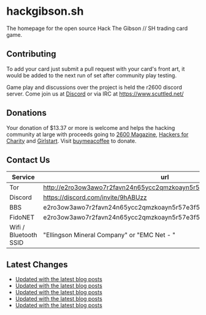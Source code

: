 # hackgibson.sh
The homepage for the open source Hack The Gibson // SH trading card game.


## Contributing

To add your card just submit a pull request with your card's front art, it would be added to the next run of set after community play testing.

Game play and discussions over the project is held the r2600 discord server. Come join us at [Discord](https://discord.com/invite/9hABUzz) or via IRC at https://www.scuttled.net/


## Donations

Your donation of $13.37 or more is welcome and helps the hacking community at large with proceeds going to [2600 Magazine](https://2600.com/), [Hackers for Charity](https://hackersforcharity.org) and [Girlstart](https://girlstart.org).  Visit [buymeacoffee](https://www.buymeacoffee.com/hackgibson.sh) to donate.


## Contact Us

Service | url
-|-
Tor | http://e2ro3ow3awo7r2favn24n65ycc2qmzkoayn5r57e3f56nvjwdcgg32ad.onion
Discord | https://discord.com/invite/9hABUzz
BBS | e2ro3ow3awo7r2favn24n65ycc2qmzkoayn5r57e3f56nvjwdcgg32ad.onion:23
FidoNET | e2ro3ow3awo7r2favn24n65ycc2qmzkoayn5r57e3f56nvjwdcgg32ad.onion:24554
Wifi / Bluetooth SSID | "Ellingson Mineral Company" or "EMC Net - <fidonet address>"

## Latest Changes
<!-- BLOG-POST-LIST:START -->
- [Updated with the latest blog posts](https://github.com/DFW2600/hackgibson.sh/commit/94f049697a44349c21f1c9289e46c8a2b056dc03)
- [Updated with the latest blog posts](https://github.com/DFW2600/hackgibson.sh/commit/a2dfc51ae4c8964d583c5d36eec710846132c420)
- [Updated with the latest blog posts](https://github.com/DFW2600/hackgibson.sh/commit/e370a54be86a6c94124173f9e172735b29fbc048)
- [Updated with the latest blog posts](https://github.com/DFW2600/hackgibson.sh/commit/fdcc7a11355dc24354040156fb029b3e24dc3d5d)
- [Updated with the latest blog posts](https://github.com/DFW2600/hackgibson.sh/commit/c954fd9544200d88c5a4d75c9d72f08ee0b2e6b7)
<!-- BLOG-POST-LIST:END -->
